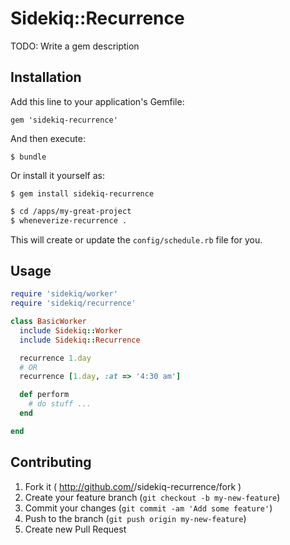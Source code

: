 # Sidekiq::Recurrence

TODO: Write a gem description

## Installation

Add this line to your application's Gemfile:

    gem 'sidekiq-recurrence'

And then execute:

    $ bundle

Or install it yourself as:

    $ gem install sidekiq-recurrence

```sh
$ cd /apps/my-great-project
$ wheneverize-recurrence .
```
This will create or update the `config/schedule.rb` file for you.

## Usage

```ruby
require 'sidekiq/worker'
require 'sidekiq/recurrence'

class BasicWorker
  include Sidekiq::Worker
  include Sidekiq::Recurrence

  recurrence 1.day
  # OR
  recurrence [1.day, :at => '4:30 am']

  def perform
    # do stuff ...
  end

end
```

## Contributing

1. Fork it ( http://github.com/<my-github-username>/sidekiq-recurrence/fork )
2. Create your feature branch (`git checkout -b my-new-feature`)
3. Commit your changes (`git commit -am 'Add some feature'`)
4. Push to the branch (`git push origin my-new-feature`)
5. Create new Pull Request
